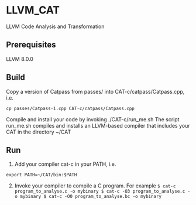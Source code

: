 # LLVM_CAT
LLVM Code Analysis and Transformation

## Prerequisites
LLVM 8.0.0

## Build
Copy a version of Catpass from passes/ into CAT-c/catpass/Catpass.cpp, i.e.
```
cp passes/Catpass-1.cpp CAT-c/catpass/Catpass.cpp
```
Compile and install your code by invoking ./CAT-c/run_me.sh
The script run_me.sh compiles and installs an LLVM-based compiler that includes your CAT in the directory ~/CAT

## Run
  1) Add your compiler cat-c in your PATH, i.e.
  ```
  export PATH=~/CAT/bin:$PATH
  ```

  2) Invoke your compiler to compile a C program. For example
	```
    $ cat-c program_to_analyse.c -o mybinary
    $ cat-c -O3 program_to_analyse.c -o mybinary
    $ cat-c -O0 program_to_analyse.bc -o mybinary
	```